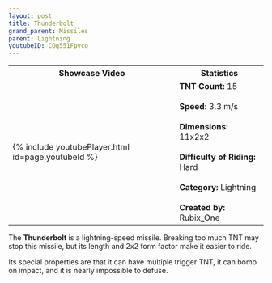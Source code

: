 ```yaml
---
layout: post
title: Thunderbolt
grand_parent: Missiles
parent: Lightning
youtubeID: COg551Fpvco
---
```


<table>
    <tr>
        <th>Showcase Video</th>
        <th>Statistics</th>
    </tr>
    <tr>
        <td>{% include youtubePlayer.html id=page.youtubeId %}</td>
        <td>
            <b>TNT Count:</b> 15<br><br>
            <b>Speed:</b> 3.3 m/s<br><br>
            <b>Dimensions:</b> 11x2x2<br><br>
            <b>Difficulty of Riding:</b> Hard<br><br>
            <b>Category:</b> Lightning<br><br>
            <b>Created by:</b> Rubix_One
        </td>
    </tr>
</table>

The **Thunderbolt** is a lightning-speed missile. Breaking too much TNT may stop this missile, but its length and 2x2 form factor make it easier to ride.

Its special properties are that it can have multiple trigger TNT, it can bomb on impact, and it is nearly impossible to defuse.